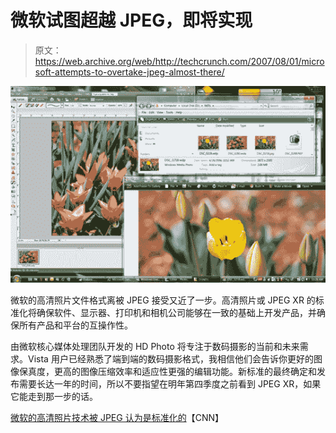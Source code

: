 # 微软试图超越 JPEG，即将实现

> 原文：<https://web.archive.org/web/http://techcrunch.com/2007/08/01/microsoft-attempts-to-overtake-jpeg-almost-there/>

![windowslivewritermicrosofthdphotoformatbetaplugin-9795wdp-support1112.jpg](img/79f7c58ef972da5bd54b70603a967419.png)

微软的高清照片文件格式离被 JPEG 接受又近了一步。高清照片或 JPEG XR 的标准化将确保软件、显示器、打印机和相机公司能够在一致的基础上开发产品，并确保所有产品和平台的互操作性。

由微软核心媒体处理团队开发的 HD Photo 将专注于数码摄影的当前和未来需求。Vista 用户已经熟悉了端到端的数码摄影格式，我相信他们会告诉你更好的图像保真度，更高的图像压缩效率和适应性更强的编辑功能。新标准的最终确定和发布需要长达一年的时间，所以不要指望在明年第四季度之前看到 JPEG XR，如果它能走到那一步的话。

[微软的高清照片技术被 JPEG 认为是标准化的](https://web.archive.org/web/20160422050953/http://money.cnn.com/news/newsfeeds/articles/prnewswire/AQTU10231072007-1.htm)【CNN】